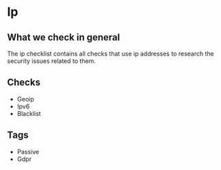 # Ip

## What we check in general
The ip checklist contains all checks that use ip addresses to research the security issues related to them.

## Checks
* Geoip
* Ipv6
* Blacklist

## Tags
* Passive
* Gdpr